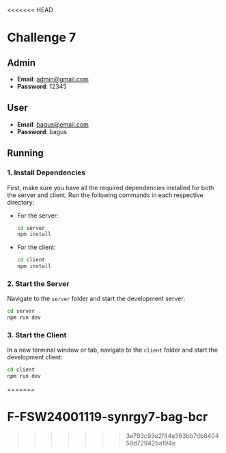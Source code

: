 <<<<<<< HEAD
# Challenge 7

## Admin

- **Email**: admin@gmail.com
- **Password**: 12345

## User

- **Email**: bagus@email.com
- **Password**: bagus

## Running

### 1. Install Dependencies

First, make sure you have all the required dependencies installed for both the server and client. Run the following commands in each respective directory:

- For the server:
  ```bash
  cd server
  npm install
  ```

- For the client:
  ```bash
  cd client
  npm install
  ```

### 2. Start the Server

Navigate to the `server` folder and start the development server:

```bash
cd server
npm run dev
```

### 3. Start the Client

In a new terminal window or tab, navigate to the `client` folder and start the development client:

```bash
cd client
npm run dev
```
=======
# F-FSW24001119-synrgy7-bag-bcr
>>>>>>> 3e793c93e2f44e363bb7db840458d72942ba194e
